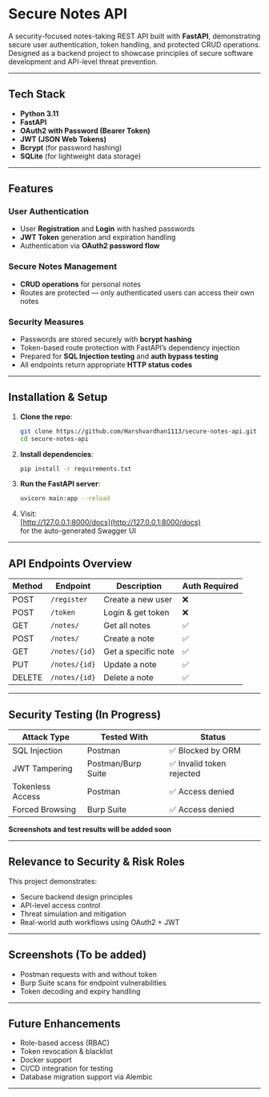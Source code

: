# Secure Notes API

A security-focused notes-taking REST API built with **FastAPI**, demonstrating secure user authentication, token handling, and protected CRUD operations. Designed as a backend project to showcase principles of secure software development and API-level threat prevention.

---

## Tech Stack

- **Python 3.11**
- **FastAPI**
- **OAuth2 with Password (Bearer Token)**
- **JWT (JSON Web Tokens)**
- **Bcrypt** (for password hashing)
- **SQLite** (for lightweight data storage)

---

## Features

### User Authentication
- User **Registration** and **Login** with hashed passwords
- **JWT Token** generation and expiration handling
- Authentication via **OAuth2 password flow**

### Secure Notes Management
- **CRUD operations** for personal notes
- Routes are protected — only authenticated users can access their own notes

### Security Measures
- Passwords are stored securely with **bcrypt hashing**
- Token-based route protection with FastAPI’s dependency injection
- Prepared for **SQL Injection testing** and **auth bypass testing**
- All endpoints return appropriate **HTTP status codes**

---

## Installation & Setup

1. **Clone the repo**:
   ```bash
   git clone https://github.com/Harshvardhan1113/secure-notes-api.git
   cd secure-notes-api
   ```

2. **Install dependencies**:
   ```bash
   pip install -r requirements.txt
   ```

3. **Run the FastAPI server**:
   ```bash
   uvicorn main:app --reload
   ```

4. Visit:  
   [http://127.0.0.1:8000/docs](http://127.0.0.1:8000/docs)  
   for the auto-generated Swagger UI

---

## API Endpoints Overview

| Method | Endpoint        | Description              | Auth Required |
|--------|------------------|--------------------------|---------------|
| POST   | `/register`      | Create a new user        | ❌            |
| POST   | `/token`         | Login & get token        | ❌            |
| GET    | `/notes/`        | Get all notes            | ✅            |
| POST   | `/notes/`        | Create a note            | ✅            |
| GET    | `/notes/{id}`    | Get a specific note      | ✅            |
| PUT    | `/notes/{id}`    | Update a note            | ✅            |
| DELETE | `/notes/{id}`    | Delete a note            | ✅            |

---

## Security Testing (In Progress)

| Attack Type            | Tested With | Status                |
|------------------------|-------------|------------------------|
| SQL Injection          | Postman     | ✅ Blocked by ORM      |
| JWT Tampering          | Postman/Burp Suite | ✅ Invalid token rejected |
| Tokenless Access       | Postman     | ✅ Access denied       |
| Forced Browsing        | Burp Suite  | ✅ Access denied       |



**Screenshots and test results will be added soon**

---

## Relevance to Security & Risk Roles

This project demonstrates:
- Secure backend design principles
- API-level access control
- Threat simulation and mitigation
- Real-world auth workflows using OAuth2 + JWT

---

## Screenshots (To be added)

- Postman requests with and without token
- Burp Suite scans for endpoint vulnerabilities
- Token decoding and expiry handling

---

## Future Enhancements

- Role-based access (RBAC)
- Token revocation & blacklist
- Docker support
- CI/CD integration for testing
- Database migration support via Alembic

---

